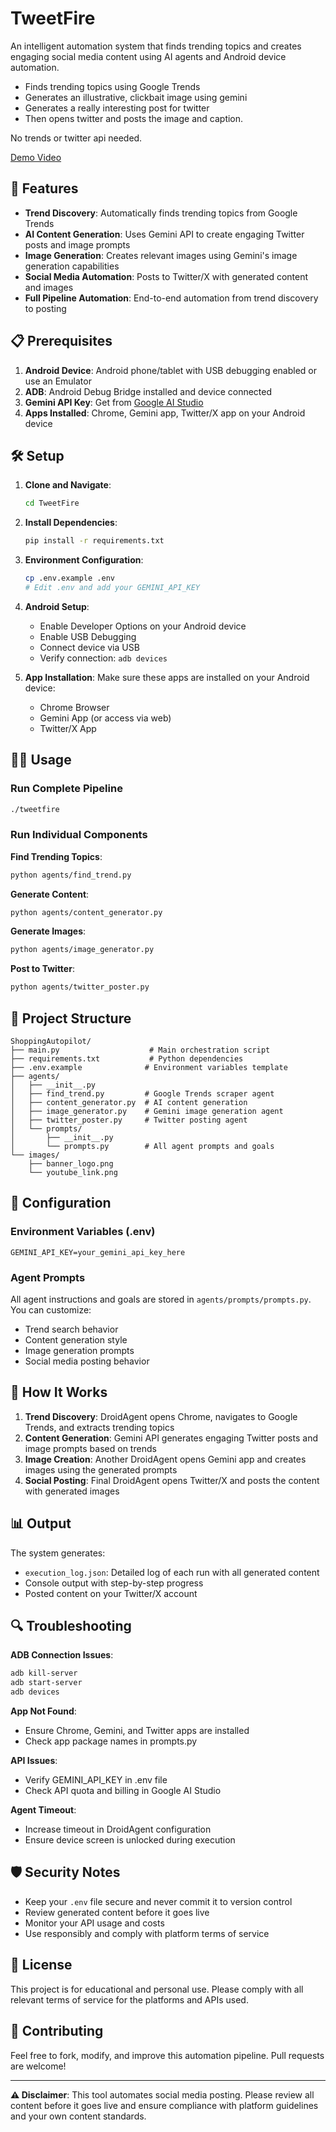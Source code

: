 # TweetFire

An intelligent automation system that finds trending topics and creates engaging social media content using AI agents and Android device automation.
- Finds trending topics using Google Trends
- Generates an illustrative, clickbait image using gemini
- Generates a really interesting post for twitter
- Then opens twitter and posts the image and caption.

No trends or twitter api needed.

[Demo Video](https://youtu.be/kXUEYRuS84Q)

## 🚀 Features

- **Trend Discovery**: Automatically finds trending topics from Google Trends
- **AI Content Generation**: Uses Gemini API to create engaging Twitter posts and image prompts
- **Image Generation**: Creates relevant images using Gemini's image generation capabilities
- **Social Media Automation**: Posts to Twitter/X with generated content and images
- **Full Pipeline Automation**: End-to-end automation from trend discovery to posting

## 📋 Prerequisites

1. **Android Device**: Android phone/tablet with USB debugging enabled or use an Emulator
2. **ADB**: Android Debug Bridge installed and device connected
3. **Gemini API Key**: Get from [Google AI Studio](https://makersuite.google.com/app/apikey)
4. **Apps Installed**: Chrome, Gemini app, Twitter/X app on your Android device

## 🛠️ Setup

1. **Clone and Navigate**:
   ```bash
   cd TweetFire
   ```

2. **Install Dependencies**:
   ```bash
   pip install -r requirements.txt
   ```

3. **Environment Configuration**:
   ```bash
   cp .env.example .env
   # Edit .env and add your GEMINI_API_KEY
   ```

4. **Android Setup**:
   - Enable Developer Options on your Android device
   - Enable USB Debugging
   - Connect device via USB
   - Verify connection: `adb devices`

5. **App Installation**:
   Make sure these apps are installed on your Android device:
   - Chrome Browser
   - Gemini App (or access via web)
   - Twitter/X App

## 🏃‍♂️ Usage

### Run Complete Pipeline
```bash
./tweetfire
```

### Run Individual Components

**Find Trending Topics**:
```bash
python agents/find_trend.py
```

**Generate Content**:
```bash
python agents/content_generator.py
```

**Generate Images**:
```bash
python agents/image_generator.py
```

**Post to Twitter**:
```bash
python agents/twitter_poster.py
```

## 📁 Project Structure

```
ShoppingAutopilot/
├── main.py                    # Main orchestration script
├── requirements.txt           # Python dependencies
├── .env.example              # Environment variables template
├── agents/
│   ├── __init__.py
│   ├── find_trend.py         # Google Trends scraper agent
│   ├── content_generator.py  # AI content generation
│   ├── image_generator.py    # Gemini image generation agent
│   ├── twitter_poster.py     # Twitter posting agent
│   └── prompts/
│       ├── __init__.py
│       └── prompts.py        # All agent prompts and goals
└── images/
    ├── banner_logo.png
    └── youtube_link.png
```

## 🔧 Configuration

### Environment Variables (.env)
```
GEMINI_API_KEY=your_gemini_api_key_here
```

### Agent Prompts
All agent instructions and goals are stored in `agents/prompts/prompts.py`. You can customize:
- Trend search behavior
- Content generation style
- Image generation prompts
- Social media posting behavior

## 🤖 How It Works

1. **Trend Discovery**: DroidAgent opens Chrome, navigates to Google Trends, and extracts trending topics
2. **Content Generation**: Gemini API generates engaging Twitter posts and image prompts based on trends
3. **Image Creation**: Another DroidAgent opens Gemini app and creates images using the generated prompts
4. **Social Posting**: Final DroidAgent opens Twitter/X and posts the content with generated images

## 📊 Output

The system generates:
- `execution_log.json`: Detailed log of each run with all generated content
- Console output with step-by-step progress
- Posted content on your Twitter/X account

## 🔍 Troubleshooting

**ADB Connection Issues**:
```bash
adb kill-server
adb start-server
adb devices
```

**App Not Found**:
- Ensure Chrome, Gemini, and Twitter apps are installed
- Check app package names in prompts.py

**API Issues**:
- Verify GEMINI_API_KEY in .env file
- Check API quota and billing in Google AI Studio

**Agent Timeout**:
- Increase timeout in DroidAgent configuration
- Ensure device screen is unlocked during execution

## 🛡️ Security Notes

- Keep your `.env` file secure and never commit it to version control
- Review generated content before it goes live
- Monitor your API usage and costs
- Use responsibly and comply with platform terms of service

## 📝 License

This project is for educational and personal use. Please comply with all relevant terms of service for the platforms and APIs used.

## 🤝 Contributing

Feel free to fork, modify, and improve this automation pipeline. Pull requests are welcome!

---

**⚠️ Disclaimer**: This tool automates social media posting. Please review all content before it goes live and ensure compliance with platform guidelines and your own content standards.
